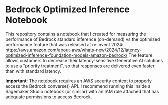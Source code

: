 # Bedrock Optimized Inference Notebook
This repository contains a notebook that I created for measuring the performance of Bedrock standard inference (on-demand) vs the optimized performance feature that was released at re:invent 2024: https://aws.amazon.com/about-aws/whats-new/2024/12/latency-optimized-inference-foundation-models-amazon-bedrock/
The feature allows customers to decrease their latency-sensitive Generative AI solutions to use a "priority treatment", so that responses are delivered even faster than with standard latency.

**Important**: The notebook requires an AWS security context to properly access the Bedrock converse() API. I recommend running this inside a Sagemaker Studio notebook (or similar) with an IAM role attached that has adequate permissions to access Bedrock.  

